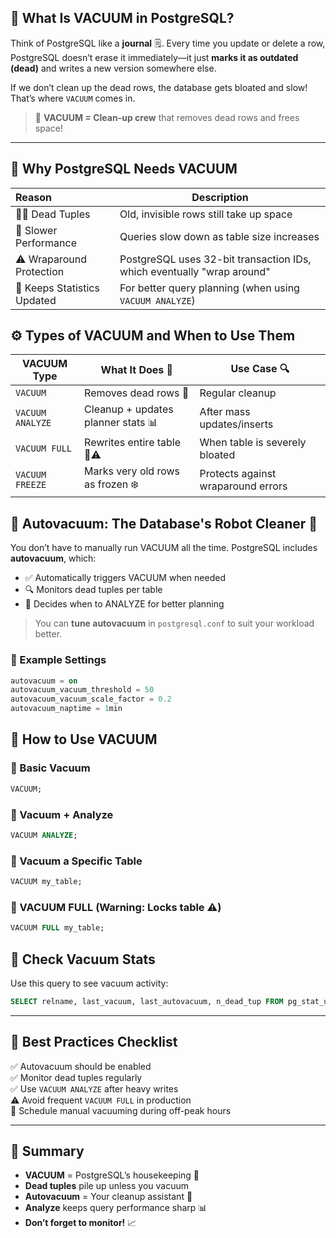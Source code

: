 ## 🧼 What Is VACUUM in PostgreSQL?

Think of PostgreSQL like a **journal** 🗒️. Every time you update or delete a row, PostgreSQL doesn’t erase it immediately—it just **marks it as outdated (dead)** and writes a new version somewhere else.

If we don’t clean up the dead rows, the database gets bloated and slow! That’s where `VACUUM` comes in.

> 🧽 **VACUUM = Clean-up crew** that removes dead rows and frees space!
---
## 🧠 Why PostgreSQL Needs VACUUM

| **Reason**                  | **Description**                                                        |
| :-------------------------- | ---------------------------------------------------------------------- |
| 🧟‍♂️ Dead Tuples           | Old, invisible rows still take up space                                |
| 🐢 Slower Performance       | Queries slow down as table size increases                              |
| ⚠️ Wraparound Protection    | PostgreSQL uses 32-bit transaction IDs, which eventually "wrap around" |
| 🔄 Keeps Statistics Updated | For better query planning (when using `VACUUM ANALYZE`)                |
## ⚙️ Types of VACUUM and When to Use Them

| VACUUM Type      | What It Does 🌟                    | Use Case 🔍                        |
| ---------------- | ---------------------------------- | ---------------------------------- |
| `VACUUM`         | Removes dead rows 🧹               | Regular cleanup                    |
| `VACUUM ANALYZE` | Cleanup + updates planner stats 📊 | After mass updates/inserts         |
| `VACUUM FULL`    | Rewrites entire table 🧨⚠️         | When table is severely bloated     |
| `VACUUM FREEZE`  | Marks very old rows as frozen ❄️   | Protects against wraparound errors |
## 🔄 Autovacuum: The Database's Robot Cleaner 🤖

You don’t have to manually run VACUUM all the time. PostgreSQL includes **autovacuum**, which:
- ✅ Automatically triggers VACUUM when needed
- 🔍 Monitors dead tuples per table
- 🧠 Decides when to ANALYZE for better planning
> You can **tune autovacuum** in `postgresql.conf` to suit your workload better.
### 🔧 Example Settings

```sql
autovacuum = on
autovacuum_vacuum_threshold = 50
autovacuum_vacuum_scale_factor = 0.2
autovacuum_naptime = 1min
```

## 📐 How to Use VACUUM

### 🔹 Basic Vacuum
```sql
VACUUM;
```
### 🔹 Vacuum + Analyze
```sql
VACUUM ANALYZE;
```
### 🔹 Vacuum a Specific Table
```sql
VACUUM my_table;
```

### 🔹 VACUUM FULL (Warning: Locks table ⚠️)
```sql
VACUUM FULL my_table;
```

## 🧪 Check Vacuum Stats

Use this query to see vacuum activity:

```sql
SELECT relname, last_vacuum, last_autovacuum, n_dead_tup FROM pg_stat_user_tables ORDER BY n_dead_tup DESC;
```
---
## 🏁 Best Practices Checklist

✅ Autovacuum should be enabled  
✅ Monitor dead tuples regularly  
✅ Use `VACUUM ANALYZE` after heavy writes  
⚠️ Avoid frequent `VACUUM FULL` in production  
📆 Schedule manual vacuuming during off-peak hours

---
## 💬 Summary

- **VACUUM** = PostgreSQL’s housekeeping 🧽
- **Dead tuples** pile up unless you vacuum
- **Autovacuum** = Your cleanup assistant 🤖
- **Analyze** keeps query performance sharp 📊
- **Don’t forget to monitor!** 📈
